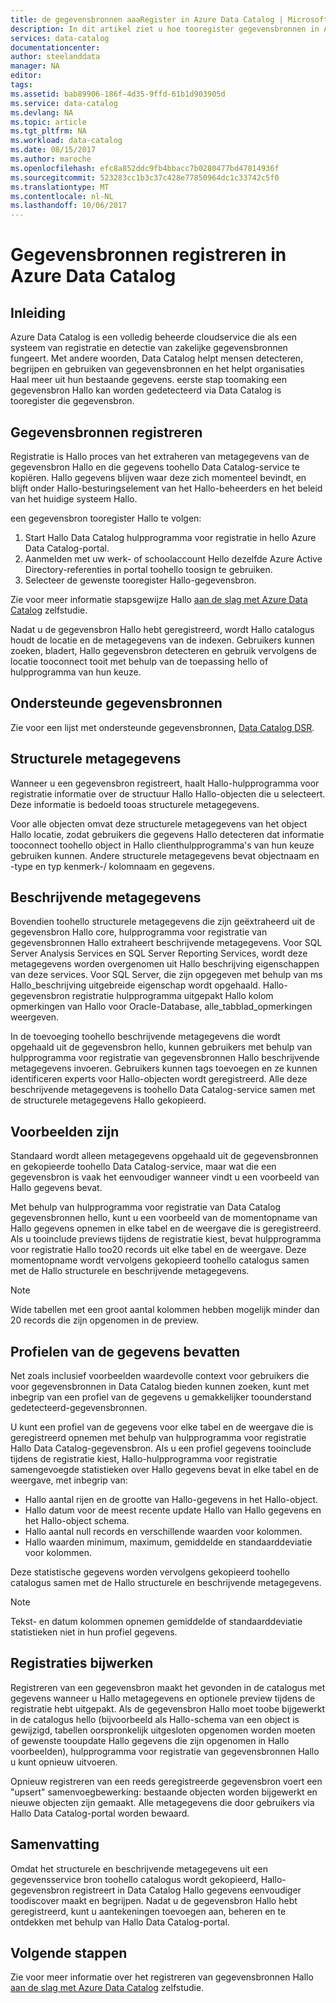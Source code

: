 ```yaml
---
title: de gegevensbronnen aaaRegister in Azure Data Catalog | Microsoft Docs
description: In dit artikel ziet u hoe tooregister gegevensbronnen in Azure Data Catalog, met inbegrip van Hallo metagegevensvelden tijdens de registratie hebt uitgepakt.
services: data-catalog
documentationcenter: 
author: steelanddata
manager: NA
editor: 
tags: 
ms.assetid: bab89906-186f-4d35-9ffd-61b1d903905d
ms.service: data-catalog
ms.devlang: NA
ms.topic: article
ms.tgt_pltfrm: NA
ms.workload: data-catalog
ms.date: 08/15/2017
ms.author: maroche
ms.openlocfilehash: efc8a852ddc9fb4bbacc7b0280477bd47814936f
ms.sourcegitcommit: 523283cc1b3c37c428e77850964dc1c33742c5f0
ms.translationtype: MT
ms.contentlocale: nl-NL
ms.lasthandoff: 10/06/2017
---
```

# <a name="register-data-sources-in-azure-data-catalog"></a>Gegevensbronnen registreren in Azure Data Catalog
## <a name="introduction"></a>Inleiding
Azure Data Catalog is een volledig beheerde cloudservice die als een systeem van registratie en detectie van zakelijke gegevensbronnen fungeert. Met andere woorden, Data Catalog helpt mensen detecteren, begrijpen en gebruiken van gegevensbronnen en het helpt organisaties Haal meer uit hun bestaande gegevens. eerste stap toomaking een gegevensbron Hallo kan worden gedetecteerd via Data Catalog is tooregister die gegevensbron.

## <a name="register-data-sources"></a>Gegevensbronnen registreren
Registratie is Hallo proces van het extraheren van metagegevens van de gegevensbron Hallo en die gegevens toohello Data Catalog-service te kopiëren. Hallo gegevens blijven waar deze zich momenteel bevindt, en blijft onder Hallo-besturingselement van het Hallo-beheerders en het beleid van het huidige systeem Hallo.

een gegevensbron tooregister Hallo te volgen:
1. Start Hallo Data Catalog hulpprogramma voor registratie in hello Azure Data Catalog-portal. 
2. Aanmelden met uw werk- of schoolaccount Hello dezelfde Azure Active Directory-referenties in portal toohello toosign te gebruiken.
3. Selecteer de gewenste tooregister Hallo-gegevensbron.

Zie voor meer informatie stapsgewijze Hallo [aan de slag met Azure Data Catalog](data-catalog-get-started.md) zelfstudie.

Nadat u de gegevensbron Hallo hebt geregistreerd, wordt Hallo catalogus houdt de locatie en de metagegevens van de indexen. Gebruikers kunnen zoeken, bladert, Hallo gegevensbron detecteren en gebruik vervolgens de locatie tooconnect tooit met behulp van de toepassing hello of hulpprogramma van hun keuze.

## <a name="supported-data-sources"></a>Ondersteunde gegevensbronnen
Zie voor een lijst met ondersteunde gegevensbronnen, [Data Catalog DSR](data-catalog-dsr.md).

## <a name="structural-metadata"></a>Structurele metagegevens
Wanneer u een gegevensbron registreert, haalt Hallo-hulpprogramma voor registratie informatie over de structuur Hallo Hallo-objecten die u selecteert. Deze informatie is bedoeld tooas structurele metagegevens.

Voor alle objecten omvat deze structurele metagegevens van het object Hallo locatie, zodat gebruikers die gegevens Hallo detecteren dat informatie tooconnect toohello object in Hallo clienthulpprogramma's van hun keuze gebruiken kunnen. Andere structurele metagegevens bevat objectnaam en -type en typ kenmerk-/ kolomnaam en gegevens.

## <a name="descriptive-metadata"></a>Beschrijvende metagegevens
Bovendien toohello structurele metagegevens die zijn geëxtraheerd uit de gegevensbron Hallo core, hulpprogramma voor registratie van gegevensbronnen Hallo extraheert beschrijvende metagegevens. Voor SQL Server Analysis Services en SQL Server Reporting Services, wordt deze metagegevens worden overgenomen uit Hallo beschrijving eigenschappen van deze services. Voor SQL Server, die zijn opgegeven met behulp van ms Hallo\_beschrijving uitgebreide eigenschap wordt opgehaald. Hallo-gegevensbron registratie hulpprogramma uitgepakt Hallo kolom opmerkingen van Hallo voor Oracle-Database, alle\_tabblad\_opmerkingen weergeven.

In de toevoeging toohello beschrijvende metagegevens die wordt opgehaald uit de gegevensbron hello, kunnen gebruikers met behulp van hulpprogramma voor registratie van gegevensbronnen Hallo beschrijvende metagegevens invoeren. Gebruikers kunnen tags toevoegen en ze kunnen identificeren experts voor Hallo-objecten wordt geregistreerd. Alle deze beschrijvende metagegevens is toohello Data Catalog-service samen met de structurele metagegevens Hallo gekopieerd.

## <a name="include-previews"></a>Voorbeelden zijn
Standaard wordt alleen metagegevens opgehaald uit de gegevensbronnen en gekopieerde toohello Data Catalog-service, maar wat die een gegevensbron is vaak het eenvoudiger wanneer vindt u een voorbeeld van Hallo gegevens bevat.

Met behulp van hulpprogramma voor registratie van Data Catalog gegevensbronnen hello, kunt u een voorbeeld van de momentopname van Hallo gegevens opnemen in elke tabel en de weergave die is geregistreerd. Als u tooinclude previews tijdens de registratie kiest, bevat hulpprogramma voor registratie Hallo too20 records uit elke tabel en de weergave. Deze momentopname wordt vervolgens gekopieerd toohello catalogus samen met de Hallo structurele en beschrijvende metagegevens.

> [!NOTE]
> Wide tabellen met een groot aantal kolommen hebben mogelijk minder dan 20 records die zijn opgenomen in de preview.
>
>

## <a name="include-data-profiles"></a>Profielen van de gegevens bevatten
Net zoals inclusief voorbeelden waardevolle context voor gebruikers die voor gegevensbronnen in Data Catalog bieden kunnen zoeken, kunt met inbegrip van een profiel van de gegevens u gemakkelijker toounderstand gedetecteerd-gegevensbronnen.

U kunt een profiel van de gegevens voor elke tabel en de weergave die is geregistreerd opnemen met behulp van hulpprogramma voor registratie Hallo Data Catalog-gegevensbron. Als u een profiel gegevens tooinclude tijdens de registratie kiest, Hallo-hulpprogramma voor registratie samengevoegde statistieken over Hallo gegevens bevat in elke tabel en de weergave, met inbegrip van:

* Hallo aantal rijen en de grootte van Hallo-gegevens in het Hallo-object.
* Hallo datum voor de meest recente update Hallo van Hallo gegevens en het Hallo-object schema.
* Hallo aantal null records en verschillende waarden voor kolommen.
* Hallo waarden minimum, maximum, gemiddelde en standaarddeviatie voor kolommen.

Deze statistische gegevens worden vervolgens gekopieerd toohello catalogus samen met de Hallo structurele en beschrijvende metagegevens.

> [!NOTE]
> Tekst- en datum kolommen opnemen gemiddelde of standaarddeviatie statistieken niet in hun profiel gegevens.
>
>

## <a name="update-registrations"></a>Registraties bijwerken
Registreren van een gegevensbron maakt het gevonden in de catalogus met gegevens wanneer u Hallo metagegevens en optionele preview tijdens de registratie hebt uitgepakt. Als de gegevensbron Hallo moet toobe bijgewerkt in de catalogus hello (bijvoorbeeld als Hallo-schema van een object is gewijzigd, tabellen oorspronkelijk uitgesloten opgenomen worden moeten of gewenste tooupdate Hallo gegevens die zijn opgenomen in Hallo voorbeelden), hulpprogramma voor registratie van gegevensbronnen Hallo u kunt opnieuw uitvoeren.

Opnieuw registreren van een reeds geregistreerde gegevensbron voert een "upsert" samenvoegbewerking: bestaande objecten worden bijgewerkt en nieuwe objecten zijn gemaakt. Alle metagegevens die door gebruikers via Hallo Data Catalog-portal worden bewaard.

## <a name="summary"></a>Samenvatting
Omdat het structurele en beschrijvende metagegevens uit een gegevensservice bron toohello catalogus wordt gekopieerd, Hallo-gegevensbron registreert in Data Catalog Hallo gegevens eenvoudiger toodiscover maakt en begrijpen. Nadat u de gegevensbron Hallo hebt geregistreerd, kunt u aantekeningen toevoegen aan, beheren en te ontdekken met behulp van Hallo Data Catalog-portal.

## <a name="next-steps"></a>Volgende stappen
Zie voor meer informatie over het registreren van gegevensbronnen Hallo [aan de slag met Azure Data Catalog](data-catalog-get-started.md) zelfstudie.
